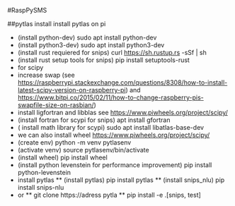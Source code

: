 #RaspPySMS

##pytlas install
install pytlas on pi
* (install python-dev) sudo apt install python-dev
* (install python3-dev) sudo apt install python3-dev
* (install rust requiered for snips) curl https://sh.rustup.rs -sSf | sh
* (install rust setup tools for snips) pip install setuptools-rust
* for scipy
*  increase swap (see https://raspberrypi.stackexchange.com/questions/8308/how-to-install-latest-scipy-version-on-raspberry-pi) and https://www.bitpi.co/2015/02/11/how-to-change-raspberry-pis-swapfile-size-on-rasbian/)
*  install ligfortran and libblas see https://www.piwheels.org/project/scipy/
*  (install fortran for scypi for snips) apt install gfortran
* ( install math library for scypi) sudo apt install libatlas-base-dev
*  we can also install wheel https://www.piwheels.org/project/scipy/ 
* (create env) python -m venv pytlasenv
* (activate venv) source pytlasenv/bin/activate
* (install wheel) pip install wheel
* (install python levenstein for performance improvement) pip install python-levenstein
* install pytlas
** (install pytlas) pip install pytlas
** (install snips_nlu) pip install snips-nlu
* or 
** git clone https://adress pytla
** pip install -e .[snips, test]
